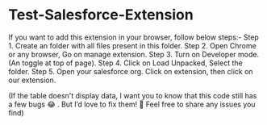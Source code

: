 # Test-Salesforce-Extension

If you want to add this extension in your browser, follow below steps:-
Step 1. Create an folder with all files present in this folder.
Step 2. Open Chrome or any browser, Go on manage extension.
Step 3. Turn on Developer mode. (An toggle at top of page).
Step 4. Click on Load Unpacked, Select the folder.
Step 5. Open your salesforce org. Click on extension, then click on our extension.


(If the table doesn't display data, I want you to know that this code still has a few bugs 😂 . But I’d love to fix them! 🚀 Feel free to share any issues you find)
